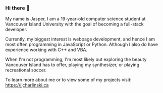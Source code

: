 ### Hi there 👋

My name is Jasper, I am a 19-year-old computer science student at Vancouver Island University with the goal of becoming a full-stack developer.

Currently, my biggest interest is webpage development, and hence I am most often programming in JavaScript or Python. Although I also do have experience working with C++ and VBA.

When I'm not programming, I'm most likely out exploring the beauty Vancouver Island has to offer, playing my synthesizer, or playing recreational soccer. 

To learn more about me or to view some of my projects visit: https://jjcharlinski.ca

